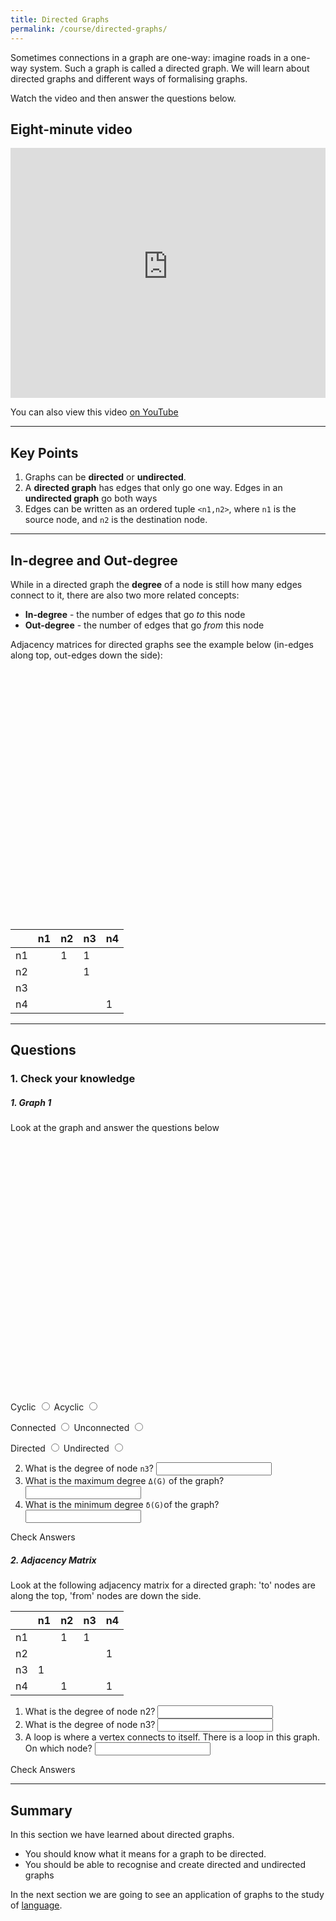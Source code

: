 ```yaml
---
title: Directed Graphs
permalink: /course/directed-graphs/
---
```


Sometimes connections in a graph are one-way: imagine roads in a one-way system. Such a graph is called a directed graph. We will learn about directed graphs and different ways of formalising graphs.

Watch the video and then answer the questions below.

## Eight-minute video

<iframe width="100%" height="400px" src="https://www.youtube-nocookie.com/embed/Wh7KbxV2FrE" frameborder="0" allow="accelerometer; autoplay; clipboard-write; encrypted-media; gyroscope; picture-in-picture" allowfullscreen></iframe>

You can also view this video [on YouTube](https://youtu.be/Wh7KbxV2FrE)

---

## Key Points

1. Graphs can be **directed** or **undirected**.
2. A **directed graph** has edges that only go one way. Edges in an **undirected graph** go both ways
3. Edges can be written as an ordered tuple `<n1,n2>`, where `n1` is the source node, and `n2` is the destination node.

---

## In-degree and Out-degree

While in a directed graph the **degree** of a node is still how many edges connect to it, there are also two more related concepts:

* **In-degree** - the number of edges that go _to_ this node
* **Out-degree** - the number of edges that go _from_ this node

Adjacency matrices for directed graphs  see the example below (in-edges along top, out-edges down the side):

<script src="https://cdnjs.cloudflare.com/ajax/libs/cytoscape/3.16.2/cytoscape.min.js" integrity="sha512-90CUvhfbtRMgSr2cvzgYyGchUg2CtOHMavYdm03huN42UAjWtKhHBsQ+H7K4KGJ4MeS0P9FiZZwC7lxnIl6isg==" crossorigin="anonymous"></script>

<div id="ex1" style="display: block; width:100%; height:400px"></div>

<script>
var cy = cytoscape({
    container: document.getElementById('ex1'), // container to render in

    elements: [ // list of graph elements to start with
        { data: { id: 'n1' } },
        { data: { id: 'n2' } },
        { data: { id: 'n3' } },
        { data: { id: 'n4' } },
        { data: { id: 'e1', source: 'n1', target: 'n2' } },
        { data: { id: 'e2', source: 'n1', target: 'n3' } },
        { data: { id: 'e3', source: 'n2', target: 'n3' } },
        { data: { id: 'e4', source: 'n4', target: 'n4' } },
    ],

    style: [ // the stylesheet for the graph
        {
        selector: 'node',
        style: {
            'background-color': '#666',
            'label': 'data(id)'
        }
        },

        {
        selector: 'edge',
        style: {
            'width': 3,
            'line-color': '#ccc',
            'target-arrow-color': '#ccc',
            'target-arrow-shape': 'triangle',
            'curve-style': 'bezier'
        }
        }
    ],

    layout: {
        animate: false,
        name: 'circle',
        fit: true, // whether to fit the viewport to the graph
        padding: 0, // the padding on fit
    }
});
cy.userPanningEnabled( false );
cy.minZoom(1);
cy.maxZoom(1);
</script>

|    | n1 | n2 | n3 | n4 |
|----|---|----|----|----|
| n1 |   | 1  | 1  |    |
| n2 |   |    | 1  |    |
| n3 |   |    |    |    |
| n4 |   |    |    | 1  |

---

## Questions

### 1. Check your knowledge

##### 1. Graph 1

Look at the graph and answer the questions below

<div id="graph1" style="display: block; width:100%; height:400px"></div>

<script>
var cy = cytoscape({
    container: document.getElementById('graph1'), // container to render in

    elements: [ // list of graph elements to start with
        { data: { id: 'n1' } },
        { data: { id: 'n2' } },
        { data: { id: 'n3' } },
        { data: { id: 'n4' } },
        { data: { id: 'n5' } },
        { data: { id: 'n6' } },
        { data: { id: 'n7' } },
        { data: { id: 'e1', source: 'n1', target: 'n2' } },
        { data: { id: 'e2', source: 'n1', target: 'n3' } },
        { data: { id: 'e3', source: 'n2', target: 'n4' } },
        { data: { id: 'e4', source: 'n2', target: 'n5' } },
        { data: { id: 'e5', source: 'n3', target: 'n6' } },
        { data: { id: 'e7', source: 'n3', target: 'n7' } }
    ],

    style: [ // the stylesheet for the graph
        {
        selector: 'node',
        style: {
            'background-color': '#666',
            'label': 'data(id)'
        }
        },

        {
        selector: 'edge',
        style: {
            'width': 3,
            'line-color': '#ccc',
            'target-arrow-color': '#ccc',
            'target-arrow-shape': 'triangle',
            'curve-style': 'bezier'
        }
        }
    ],

    layout: {
        animate: false,
        name: 'breadthfirst',
        fit: true, // whether to fit the viewport to the graph
        padding: 0, // the padding on fit
    }
});
cy.userPanningEnabled( false );
cy.minZoom(1);
cy.maxZoom(1);
</script>

<label for ="q11t">Cyclic</label> <input type="radio" name="q11" id="q11t" data-answer value="t"/> 
<label for ="q11f">Acyclic</label> <input type="radio" name="q11" id="q11f" value="f"/> <span id="q11c" style="display:inline-block"></span>

<label for ="q12t">Connected</label> <input type="radio" name="q12" id="q12t" data-answer value="t"/>
<label for ="q12f">Unconnected</label> <input type="radio" name="q12" id="q12f" value="f"/> <span id="q12c" style="display:inline-block"></span>

<label for ="q13t">Directed</label> <input type="radio" name="q13" id="q13t" data-answer value="t"/>
<label for ="q13f">Undirected</label> <input type="radio" name="q13" id="q13f" value="f"/> <span id="q13c" style="display:inline-block"></span>

2. <label for ="q21"> What is the degree of node `n3`?</label> <input type="text" id="q21" data-answer="2"/> <span id="q21c" style="display:inline-block"></span>
3. <label for ="q22"> What is the maximum degree `Δ(G)` of the graph?</label> <input type="text" id="q22" data-answer="2"/><span id="q22c" style="display:inline-block"></span>
4. <label for ="q23"> What is the minimum degree `δ(G)`of the graph?</label> <input type="text" id="q23" data-answer="1"/> <span id="q23c" style="display:inline-block"></span>

<a class="btn btn-primary" type="submit" onClick="checkAnswers('q1','q2')">Check Answers</a>

<script src="/assets/js/check.js"></script>

##### 2. Adjacency Matrix

Look at the following adjacency matrix for a directed graph: 'to' nodes are along the top, 'from' nodes are down the side.

|    | n1 | n2 | n3 | n4 |
|----|---|----|----|----|
| n1 |   | 1  | 1  |    |
| n2 |   |    |    |  1 |
| n3 | 1 |    |    |    |
| n4 |   | 1  |    |  1 |

1. <label for ="q41">What is the degree of node n2?</label> <input type="text" id="q41" data-answer="2"/> <span id="q41c" style="display:inline-block"></span>
2. <label for ="q42">What is the degree of node n3?</label> <input type="text" id="q42" data-answer="2"/> <span id="q42c" style="display:inline-block"></span>
3. <label for ="q43">A loop is where a vertex connects to itself. There is a loop in this graph. On which node?</label> <input type="text" id="q43" data-answer="n4"/> <span id="q43c" style="display:inline-block"></span>

<a class="btn btn-primary" type="submit" onClick="checkAnswers('q4')">Check Answers</a>

---

## Summary

In this section we have learned about directed graphs.

* You should know what it means for a graph to be directed.
* You should be able to recognise and create directed and undirected graphs

In the next section we are going to see an application of graphs to the study of [language](../structure-of-language).
